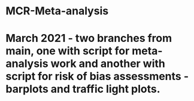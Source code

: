 # MCR-Meta-analysis
# March 2021 - two branches from main, one with script for meta-analysis work and another with script for risk of bias assessments - barplots and traffic light plots. 
